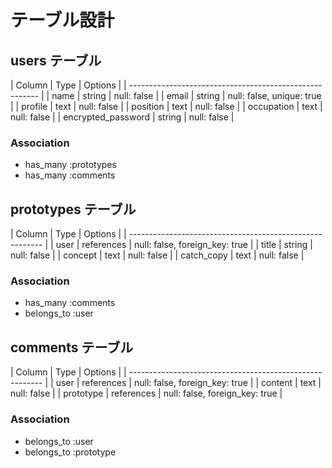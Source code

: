 # テーブル設計

## users テーブル

| Column             | Type   | Options                   |
| ------------------------------------------------------- |
| name               | string | null: false               |
| email              | string | null: false, unique: true |
| profile            | text   | null: false               |
| position           | text   | null: false               |
| occupation         | text   | null: false               |
| encrypted_password | string | null: false               |

### Association

- has_many :prototypes
- has_many :comments

## prototypes テーブル

| Column     | Type       | Options                        |
| -------------------------------------------------------- |
| user       | references | null: false, foreign_key: true |
| title      | string     | null: false                    |
| concept    | text       | null: false                    |
| catch_copy | text       | null: false                    |

### Association

- has_many :comments
- belongs_to :user

## comments テーブル

| Column     | Type       | Options                        |
| -------------------------------------------------------- |
| user       | references | null: false, foreign_key: true |
| content    | text       | null: false                    |
| prototype  | references | null: false, foreign_key: true |

### Association

- belongs_to :user
- belongs_to :prototype